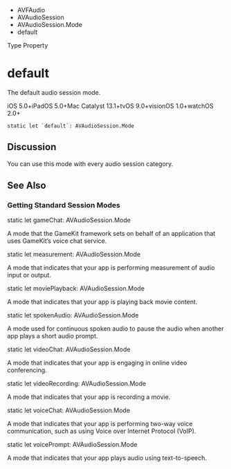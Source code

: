 

- AVFAudio
- AVAudioSession
- AVAudioSession.Mode
-  default 

Type Property

# default

The default audio session mode.

iOS 5.0+iPadOS 5.0+Mac Catalyst 13.1+tvOS 9.0+visionOS 1.0+watchOS 2.0+

``` source
static let `default`: AVAudioSession.Mode
```

## Discussion

You can use this mode with every audio session category.

## See Also

### Getting Standard Session Modes

static let gameChat: AVAudioSession.Mode

A mode that the GameKit framework sets on behalf of an application that uses GameKit’s voice chat service.

static let measurement: AVAudioSession.Mode

A mode that indicates that your app is performing measurement of audio input or output.

static let moviePlayback: AVAudioSession.Mode

A mode that indicates that your app is playing back movie content.

static let spokenAudio: AVAudioSession.Mode

A mode used for continuous spoken audio to pause the audio when another app plays a short audio prompt.

static let videoChat: AVAudioSession.Mode

A mode that indicates that your app is engaging in online video conferencing.

static let videoRecording: AVAudioSession.Mode

A mode that indicates that your app is recording a movie.

static let voiceChat: AVAudioSession.Mode

A mode that indicates that your app is performing two-way voice communication, such as using Voice over Internet Protocol (VoIP).

static let voicePrompt: AVAudioSession.Mode

A mode that indicates that your app plays audio using text-to-speech.

